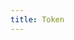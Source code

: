 ```yaml
---
title: Token
---
```


<ExternalRedirect href="https://docs.uniswap.org/sdk/2.0.0/reference/token" />
